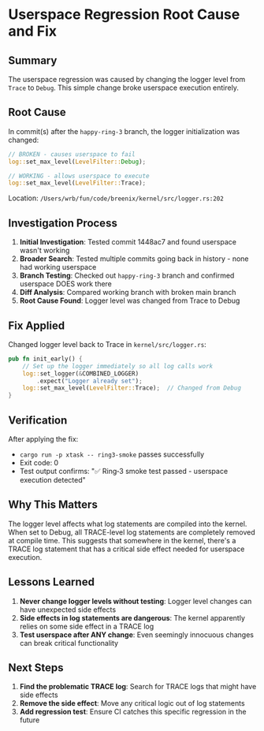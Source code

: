 # Userspace Regression Root Cause and Fix

## Summary

The userspace regression was caused by changing the logger level from `Trace` to `Debug`. This simple change broke userspace execution entirely.

## Root Cause

In commit(s) after the `happy-ring-3` branch, the logger initialization was changed:

```rust
// BROKEN - causes userspace to fail
log::set_max_level(LevelFilter::Debug);

// WORKING - allows userspace to execute
log::set_max_level(LevelFilter::Trace);
```

Location: `/Users/wrb/fun/code/breenix/kernel/src/logger.rs:202`

## Investigation Process

1. **Initial Investigation**: Tested commit 1448ac7 and found userspace wasn't working
2. **Broader Search**: Tested multiple commits going back in history - none had working userspace
3. **Branch Testing**: Checked out `happy-ring-3` branch and confirmed userspace DOES work there
4. **Diff Analysis**: Compared working branch with broken main branch
5. **Root Cause Found**: Logger level was changed from Trace to Debug

## Fix Applied

Changed logger level back to Trace in `kernel/src/logger.rs`:

```rust
pub fn init_early() {
    // Set up the logger immediately so all log calls work
    log::set_logger(&COMBINED_LOGGER)
        .expect("Logger already set");
    log::set_max_level(LevelFilter::Trace);  // Changed from Debug
}
```

## Verification

After applying the fix:
- `cargo run -p xtask -- ring3-smoke` passes successfully
- Exit code: 0
- Test output confirms: "✅ Ring‑3 smoke test passed - userspace execution detected"

## Why This Matters

The logger level affects what log statements are compiled into the kernel. When set to Debug, all TRACE-level log statements are completely removed at compile time. This suggests that somewhere in the kernel, there's a TRACE log statement that has a critical side effect needed for userspace execution.

## Lessons Learned

1. **Never change logger levels without testing**: Logger level changes can have unexpected side effects
2. **Side effects in log statements are dangerous**: The kernel apparently relies on some side effect in a TRACE log
3. **Test userspace after ANY change**: Even seemingly innocuous changes can break critical functionality

## Next Steps

1. **Find the problematic TRACE log**: Search for TRACE logs that might have side effects
2. **Remove the side effect**: Move any critical logic out of log statements
3. **Add regression test**: Ensure CI catches this specific regression in the future